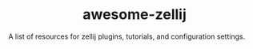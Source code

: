 <h1 align="center">  
awesome-zellij
</h1>
A list of resources for zellij plugins, tutorials, and configuration settings.

